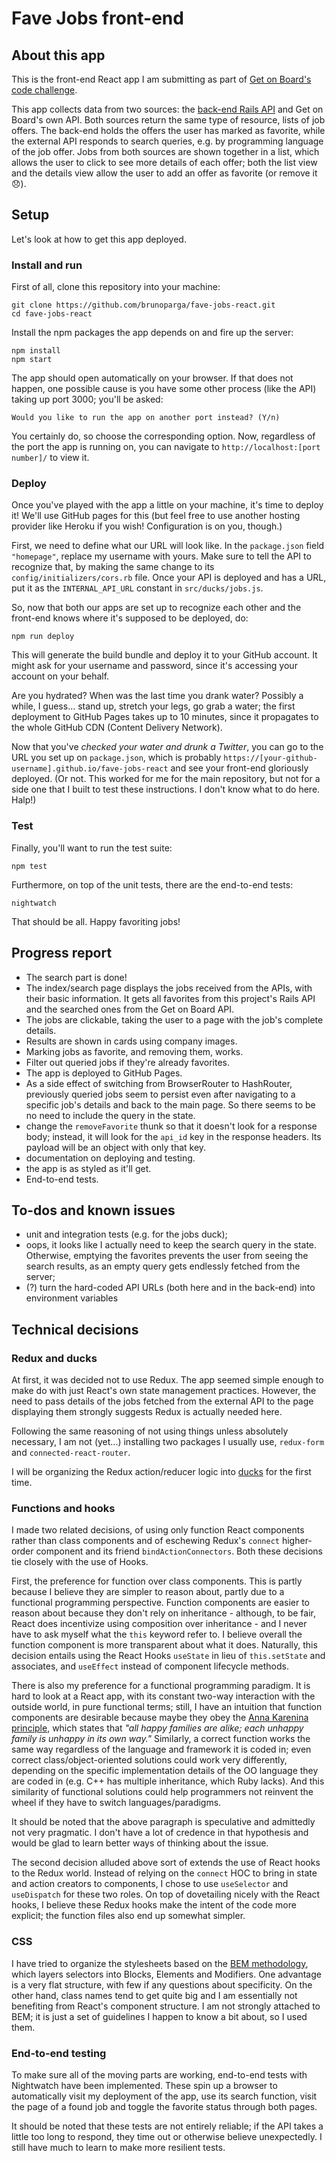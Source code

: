 # Fave Jobs front-end

## About this app

This is the front-end React app I am submitting as part of [Get on Board's code challenge](https://gist.github.com/j4rs/1e4c1e37e063fd5143b8b9ed18329730).

This app collects data from two sources: the [back-end Rails API](https://github.com/brunoparga/fave-jobs-api) and Get on Board's own API. Both sources return the same type of resource, lists of job offers. The back-end holds the offers the user has marked as favorite, while the external API responds to search queries, e.g. by programming language of the job offer. Jobs from both sources are shown together in a list, which allows the user to click to see more details of each offer; both the list view and the details view allow the user to add an offer as favorite (or remove it 😞).

## Setup

Let's look at how to get this app deployed.

### Install and run

First of all, clone this repository into your machine:

```
git clone https://github.com/brunoparga/fave-jobs-react.git
cd fave-jobs-react
```

Install the npm packages the app depends on and fire up the server:

```
npm install
npm start
```

The app should open automatically on your browser. If that does not happen, one possible cause is you have some other process (like the API) taking up port 3000; you'll be asked:

```
Would you like to run the app on another port instead? (Y/n)
```

You certainly do, so choose the corresponding option. Now, regardless of the port the app is running on, you can navigate to `http://localhost:[port number]/` to view it.

### Deploy

Once you've played with the app a little on your machine, it's time to deploy it! We'll use GitHub pages for this (but feel free to use another hosting provider like Heroku if you wish! Configuration is on you, though.)

First, we need to define what our URL will look like. In the `package.json` field `"homepage"`, replace my username with yours. Make sure to tell the API to recognize that, by making the same change to its `config/initializers/cors.rb` file. Once your API is deployed and has a URL, put it as the `INTERNAL_API_URL` constant in `src/ducks/jobs.js`.

So, now that both our apps are set up to recognize each other and the front-end knows where it's supposed to be deployed, do:

```
npm run deploy
```

This will generate the build bundle and deploy it to your GitHub account. It might ask for your username and password, since it's accessing your account on your behalf.

Are you hydrated? When was the last time you drank water? Possibly a while, I guess... stand up, stretch your legs, go grab a water; the first deployment to GitHub Pages takes up to 10 minutes, since it propagates to the whole GitHub CDN (Content Delivery Network).

Now that you've _checked your water and drunk a Twitter_, you can go to the URL you set up on `package.json`, which is probably `https://[your-github-username].github.io/fave-jobs-react` and see your front-end gloriously deployed. (Or not. This worked for me for the main repository, but not for a side one that I built to test these instructions. I don't know what to do here. Halp!)

### Test

Finally, you'll want to run the test suite:

```
npm test
```

Furthermore, on top of the unit tests, there are the end-to-end tests:

```
nightwatch
```

That should be all. Happy favoriting jobs!

## Progress report

- The search part is done!
- The index/search page displays the jobs received from the APIs, with their basic information. It gets all favorites from this project's Rails API and the searched ones from the Get on Board API.
- The jobs are clickable, taking the user to a page with the job's complete details.
- Results are shown in cards using company images.
- Marking jobs as favorite, and removing them, works.
- Filter out queried jobs if they're already favorites.
- The app is deployed to GitHub Pages.
- As a side effect of switching from BrowserRouter to HashRouter, previously queried jobs seem to persist even after navigating to a specific job's details and back to the main page. So there seems to be no need to include the query in the state.
- change the `removeFavorite` thunk so that it doesn't look for a response body; instead, it will look for the `api_id` key in the response headers. Its payload will be an object with only that key.
- documentation on deploying and testing.
- the app is as styled as it'll get.
- End-to-end tests.

## To-dos and known issues

- unit and integration tests (e.g. for the jobs duck);
- oops, it looks like I actually need to keep the search query in the state. Otherwise, emptying the favorites prevents the user from seeing the search results, as an empty query gets endlessly fetched from the server;
- (?) turn the hard-coded API URLs (both here and in the back-end) into environment variables

## Technical decisions

### Redux and ducks

At first, it was decided not to use Redux. The app seemed simple enough to make do with just React's own state management practices. However, the need to pass details of the jobs fetched from the external API to the page displaying them strongly suggests Redux is actually needed here.

Following the same reasoning of not using things unless absolutely necessary, I am not (yet...) installing two packages I usually use, `redux-form` and `connected-react-router`.

I will be organizing the Redux action/reducer logic into [ducks](https://github.com/erikras/ducks-modular-redux) for the first time.

### Functions and hooks

I made two related decisions, of using only function React components rather than class components and of eschewing Redux's `connect` higher-order component and its friend `bindActionConnectors`. Both these decisions tie closely with the use of Hooks.

First, the preference for function over class components. This is partly because I believe they are simpler to reason about, partly due to a functional programming perspective. Function components are easier to reason about because they don't rely on inheritance - although, to be fair, React does incentivize using composition over inheritance - and I never have to ask myself what the `this` keyword refer to. I believe overall the function component is more transparent about what it does. Naturally, this decision entails using the React Hooks `useState` in lieu of `this.setState` and associates, and `useEffect` instead of component lifecycle methods.

There is also my preference for a functional programming paradigm. It is hard to look at a React app, with its constant two-way interaction with the outside world, in pure functional terms; still, I have an intuition that function components are desirable because maybe they obey the [Anna Karenina principle](https://en.wikipedia.org/wiki/Anna_Karenina_principle), which states that _"all happy families are alike; each unhappy family is unhappy in its own way."_ Similarly, a correct function works the same way regardless of the language and framework it is coded in; even correct class/object-oriented solutions could work very differently, depending on the specific implementation details of the OO language they are coded in (e.g. C++ has multiple inheritance, which Ruby lacks). And this similarity of functional solutions could help programmers not reinvent the wheel if they have to switch languages/paradigms.

It should be noted that the above paragraph is speculative and admittedly not very pragmatic. I don't have a lot of credence in that hypothesis and would be glad to learn better ways of thinking about the issue.

The second decision alluded above sort of extends the use of React hooks to the Redux world. Instead of relying on the `connect` HOC to bring in state and action creators to components, I chose to use `useSelector` and `useDispatch` for these two roles. On top of dovetailing nicely with the React hooks, I believe these Redux hooks make the intent of the code more explicit; the function files also end up somewhat simpler.

### CSS

I have tried to organize the stylesheets based on the [BEM methodology](http://getbem.com/introduction/), which layers selectors into Blocks, Elements and Modifiers. One advantage is a very flat structure, with few if any questions about specificity. On the other hand, class names tend to get quite big and I am essentially not benefiting from React's component structure. I am not strongly attached to BEM; it is just a set of guidelines I happen to know a bit about, so I used them.

### End-to-end testing

To make sure all of the moving parts are working, end-to-end tests with Nightwatch have been implemented. These spin up a browser to automatically visit my deployment of the app, use its search function, visit the page of a found job and toggle the favorite status through both pages.

It should be noted that these tests are not entirely reliable; if the API takes a little too long to respond, they time out or otherwise believe unexpectedly. I still have much to learn to make more resilient tests.
